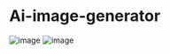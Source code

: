 # Ai-image-generator
![image](https://user-images.githubusercontent.com/100318892/213845536-3cd0bfec-bf45-499f-8ed6-a8ae42d57170.png)
![image](https://user-images.githubusercontent.com/100318892/213845658-aa7f2e70-cbea-4a88-9bbc-724a8c13a01b.png)

